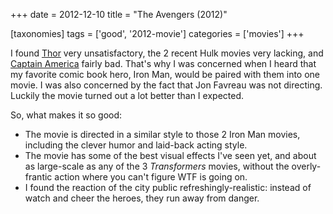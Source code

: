 +++
date = 2012-12-10
title = "The Avengers (2012)"

[taxonomies]
tags = ['good', '2012-movie']
categories = ['movies']
+++

I found [Thor] very unsatisfactory, the 2 recent Hulk movies very
lacking, and [Captain America] fairly bad. That\'s why I was concerned
when I heard that my favorite comic book hero, Iron Man, would be paired
with them into one movie. I was also concerned by the fact that Jon
Favreau was not directing. Luckily the movie turned out a lot better
than I expected.

So, what makes it so good:

-   The movie is directed in a similar style to those 2 Iron Man movies,
    including the clever humor and laid-back acting style.
-   The movie has some of the best visual effects I\'ve seen yet, and
    about as large-scale as any of the 3 *Transformers* movies, without
    the overly-frantic action where you can\'t figure WTF is going on.
-   I found the reaction of the city public refreshingly-realistic:
    instead of watch and cheer the heroes, they run away from danger.

  [Thor]: http://movies.tshepang.net/thor-2011
  [Captain America]: http://movies.tshepang.net/captain-america-the-first-avenger-2011
